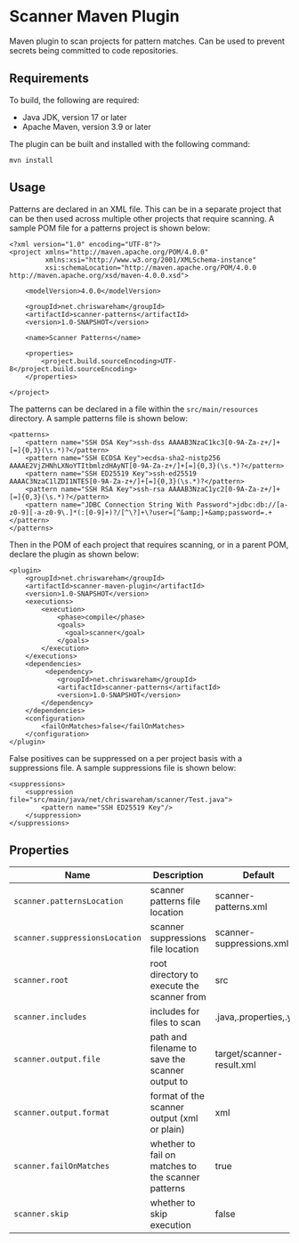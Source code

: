 # Scanner Maven Plugin

Maven plugin to scan projects for pattern matches. Can be used to prevent
secrets being committed to code repositories.

## Requirements

To build, the following are required:

* Java JDK, version 17 or later
* Apache Maven, version 3.9 or later

The plugin can be built and installed with the following command:

```
mvn install
```

## Usage

Patterns are declared in an XML file. This can be in a separate project that can
be then used across multiple other projects that require scanning. A sample POM
file for a patterns project is shown below:

    <?xml version="1.0" encoding="UTF-8"?>
    <project xmlns="http://maven.apache.org/POM/4.0.0"
             xmlns:xsi="http://www.w3.org/2001/XMLSchema-instance"
             xsi:schemaLocation="http://maven.apache.org/POM/4.0.0 http://maven.apache.org/xsd/maven-4.0.0.xsd">

        <modelVersion>4.0.0</modelVersion>

        <groupId>net.chriswareham</groupId>
        <artifactId>scanner-patterns</artifactId>
        <version>1.0-SNAPSHOT</version>

        <name>Scanner Patterns</name>

        <properties>
            <project.build.sourceEncoding>UTF-8</project.build.sourceEncoding>
        </properties>

    </project>

The patterns can be declared in a file within the `src/main/resources`
directory. A sample patterns file is shown below:

    <patterns>
        <pattern name="SSH DSA Key">ssh-dss AAAAB3NzaC1kc3[0-9A-Za-z+/]+[=]{0,3}(\s.*)?</pattern>
        <pattern name="SSH ECDSA Key">ecdsa-sha2-nistp256 AAAAE2VjZHNhLXNoYTItbmlzdHAyNT[0-9A-Za-z+/]+[=]{0,3}(\s.*)?</pattern>
        <pattern name="SSH ED25519 Key">ssh-ed25519 AAAAC3NzaC1lZDI1NTE5[0-9A-Za-z+/]+[=]{0,3}(\s.*)?</pattern>
        <pattern name="SSH RSA Key">ssh-rsa AAAAB3NzaC1yc2[0-9A-Za-z+/]+[=]{0,3}(\s.*)?</pattern>
        <pattern name="JDBC Connection String With Password">jdbc:db://[a-z0-9][-a-z0-9\.]*(:[0-9]+)?/[^\?]+\?user=[^&amp;]+&amp;password=.+</pattern>
    </patterns>

Then in the POM of each project that requires scanning, or in a parent POM,
declare the plugin as shown below:

    <plugin>
        <groupId>net.chriswareham</groupId>
        <artifactId>scanner-maven-plugin</artifactId>
        <version>1.0-SNAPSHOT</version>
        <executions>
            <execution>
                <phase>compile</phase>
                <goals>
                  <goal>scanner</goal>
                </goals>
            </execution>
        </executions>
        <dependencies>
             <dependency>
                <groupId>net.chriswareham</groupId>
                <artifactId>scanner-patterns</artifactId>
                <version>1.0-SNAPSHOT</version>
            </dependency>
        </dependencies>
        <configuration>
            <failOnMatches>false</failOnMatches>
        </configuration>
    </plugin>

False positives can be suppressed on a per project basis with a suppressions
file. A sample suppressions file is shown below:

    <suppressions>
        <suppression file="src/main/java/net/chriswareham/scanner/Test.java">
            <pattern name="SSH ED25519 Key"/>
        </suppression>
    </suppressions>

## Properties

| Name                           | Description                                        | Default                   |
| ------------------------------ | -------------------------------------------------- | ------------------------- |
| `scanner.patternsLocation`     | scanner patterns file location                     | scanner-patterns.xml      |
| `scanner.suppressionsLocation` | scanner suppressions file location                 | scanner-suppressions.xml  |
| `scanner.root`                 | root directory to execute the scanner from         | src                       |
| `scanner.includes`             | includes for files to scan                         | .java,.properties,.yml    |
| `scanner.output.file`          | path and filename to save the scanner output to    | target/scanner-result.xml |
| `scanner.output.format`        | format of the scanner output (xml or plain)        | xml                       |
| `scanner.failOnMatches`        | whether to fail on matches to the scanner patterns | true                      |
| `scanner.skip`                 | whether to skip execution                          | false                     |
